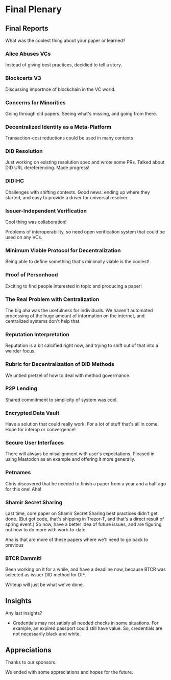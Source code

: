 # Final Plenary

## Final Reports

What was the coolest thing about your paper or learned?

### Alice Abuses VCs

Instead of giving best practices, decidied to tell a story.

### Blockcerts V3

Discussing importnce of blockchain in the VC world.

### Concerns for Minorities

Going through old papers. Seeing what's missing, and going from there.

### Decentralized Identity as a Meta-Platform

Transaction-cost reductions could be used in many contexts

### DID Resolution

Just working on existing resolution spec and wrote some PRs. Talked
about DID URL dereferencing. Made progress!

### DID:HC

Challenges with shifting contexts. Good news: ending up where they
started, and easy to provide a driver for universal resolver.

### Issuer-Independent Verification

Cool thing was collaboration!

Problems of interoperability, so need open verification system that
could be used on any VCs.

### Minimum Viable Protocol for Decentralization

Being able to define something that's minimally viable is the coolest!

### Proof of Personhood

Exciting to find people interested in topic and producing a paper!

### The Real Problem with Centralization

The big aha was the usefulness for individuals. We haven't automated
processing of the huge amount of information on the internet, and
centralized systems don't help that.

### Reputation Interpretation

Reputation is a bit calcified right now, and trying to shift out of
that into a weirder focus.

### Rubric for Decentralization of DID Methods

We untied pretzel of how to deal with method goverrnance.

### P2P Lending

Shared commitment to simplicity of system was cool.

### Encrypted Data Vault

Have a solution that could really work. For a lot of stuff that's all in come. Hope for interop or convergence!

### Secure User Interfaces

There will always be misalignment with user's expectations. Pleased in
using Mastodon as an example and offering it more generally.

### Petnames

Chris discovered that he needed to finish a paper from a year and a
half ago for this one! Aha!

### Shamir Secret Sharing

Last time, core paper on Shamir Secret Sharing best practices didn't
get done. (But got code, that's shipping in Trezor-T, and that's a
direct result of spring event.) So now, have a better idea of future
issues, and are figuring out how to do more with work-to-date.

Aha is that are more of these papers where we'll need to go back to previous

### BTCR Dammit!

Been working on it for a while, and have a deadline now, because BTCR
was selected as issuer DID method for DIF.

Writeup will just be what we've done. 

## Insights

Any last insights?

* Credentials may not satisfy all needed checks in some situations. For example, an expired passport could still have value. So, credentials are not necessarily black and white.

## Appreciations

Thanks to our sponsors.

We ended with some appreciations and hopes for the future.
